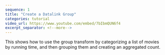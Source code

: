 ```yaml
---
sequence: 1
title: "Create a Datalink Group"
categories: tutorial
video_url: https://www.youtube.com/embed/7bIbmQUN6f4
excerpt_separator: <!--more-->
---
```


This shows how to use the group transform by categorizing a list of movies by running time, and then grouping them and creating an aggregated count.
<!--more-->
